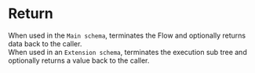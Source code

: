 # Return

When used in the `Main schema`, terminates the Flow and optionally returns data back to the caller.  
When used in an `Extension schema`, terminates the execution sub tree and optionally returns a value back to the caller.



